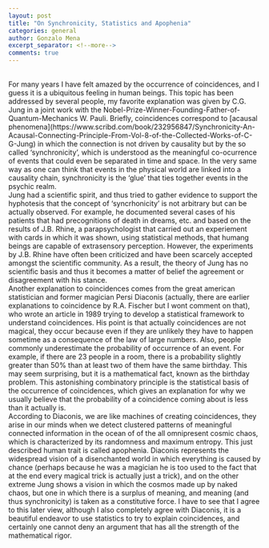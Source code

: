 ```yaml
---
layout: post
title: "On Synchronicity, Statistics and Apophenia"
categories: general
author: Gonzalo Mena
excerpt_separator: <!--more-->
comments: true
---
```


<br />
For many years I have felt amazed by the occurrence of coincidences, and I guess it is a ubiquitous feeling in human beings. This topic has been addressed by several people, my favorite explanation was given by C.G. Jung in a joint work with the Nobel-Prize-Winner-Founding-Father-of-Quantum-Mechanics W. Pauli. Briefly, coincidences correspond to [acausal phenomena](https://www.scribd.com/book/232956847/Synchronicity-An-Acausal-Connecting-Principle-From-Vol-8-of-the-Collected-Works-of-C-G-Jung) in which the connection is not driven by causality but by the so called ‘synchronicity’, which is understood as the meaningful co-ocurrence of events that could even be separated in time and space. In the very same way as one can think that events in the physical world are linked into a causality chain, synchronicity is the ‘glue’ that ties together events in the psychic realm.

<br />
Jung had a scientific spirit, and thus tried to gather evidence to support the hyphotesis that the concept of ‘syncrhonicity’ is not arbitrary but can be  actually observed. For example, he documented several cases of his patients that had precognitions of death in dreams, etc. and based on the results of J.B. Rhine, a parapsychologist that carried out an experiement with cards in which it was shown, using statistical methods, that humang beings are capable of extrasensory perception. However, the experiments by J.B. Rhine have often been criticized and have been scarcely accepted amongst the scientific community. As a result, the theory of Jung has no scientific basis and thus it becomes a matter of belief the agreement or disagreement with his stance.


<br />
Another explanation to coincidences comes from the great american statistician and former magician Persi Diaconis (actually, there are earlier explanations to coincidence by R.A. Fischer but I wont comment on that), who wrote an article in 1989 trying to develop a statistical framework to understand coincidences. His point is that actually coincidences are not magical, they occur because even if they are unlikely they have to happen sometime as a consequence of the law of large numbers. Also, people commonly underestimate the probability of occurrence of an event. For example, if there are 23 people in a room, there is a probability slightly greater than 50% than at least two of them have the same birthday. This may seem surprising, but it is a mathematical fact, known as the birthday problem. This astonishing combinatory principle is the statistical basis of the occurrence of coincidences, which gives an explanation for why we usually believe that the probability of a coincidence coming about  is less than it actually is.

<br />
According to Diaconis, we are like machines of creating coincidences, they arise in our minds when we detect clustered patterns of meaningful connected information in the ocean of of the all omnipresent cosmic chaos, which is characterized by its randomness and maximum entropy. This just described human trait is called apophenia. Diaconis represents the widespread vision of a disenchanted world in which everything is caused by chance (perhaps because he was a magician he is too used to the fact that at the end every magical trick is actually just a trick), and on the other extreme Jung shows a vision in which the cosmos made up by naked chaos, but one in which there is a surplus of meaning, and meaning (and thus synchronicity) is taken as a constitutive force. I have to see that I agree to this later view, although I also completely agree with Diaconis, it is a beautiful endeavor to use statistics to try to explain coincidences, and certainly one cannot deny an argument that has all the strength of the mathematical rigor. 